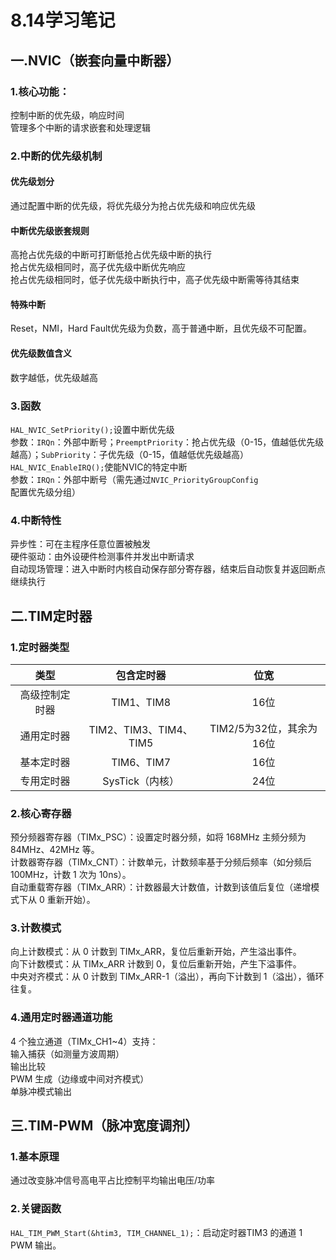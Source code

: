 # 8.14学习笔记  
## 一.NVIC（嵌套向量中断器）  
### 1.核心功能：  
控制中断的优先级，响应时间  
管理多个中断的请求嵌套和处理逻辑  
### 2.中断的优先级机制  
#### 优先级划分  
通过配置中断的优先级，将优先级分为抢占优先级和响应优先级  
#### 中断优先级嵌套规则  
高抢占优先级的中断可打断低抢占优先级中断的执行  
抢占优先级相同时，高子优先级中断优先响应  
抢占优先级相同时，低子优先级中断执行中，高子优先级中断需等待其结束  
#### 特殊中断  
Reset，NMI，Hard Fault优先级为负数，高于普通中断，且优先级不可配置。  
#### 优先级数值含义  
数字越低，优先级越高  
### 3.函数  
`HAL_NVIC_SetPriority();`设置中断优先级  
参数：`IRQn`：外部中断号；`PreemptPriority`：抢占优先级（0-15，值越低优先级越高）；`SubPriority`：子优先级（0-15，值越低优先级越高）  
`HAL_NVIC_EnableIRQ();`使能NVIC的特定中断  
参数：`IRQn`：外部中断号（需先通过`NVIC_PriorityGroupConfig`配置优先级分组）  
### 4.中断特性  
异步性：可在主程序任意位置被触发  
硬件驱动：由外设硬件检测事件并发出中断请求  
自动现场管理：进入中断时内核自动保存部分寄存器，结束后自动恢复并返回断点继续执行  
## 二.TIM定时器  
### 1.定时器类型  
|类型|包含定时器|位宽|  
|:--------:|:--------:|:--------:|  
|高级控制定时器|TIM1、TIM8|16位|  
|通用定时器|TIM2、TIM3、TIM4、TIM5|TIM2/5为32位，其余为16位|  
|基本定时器|TIM6、TIM7|16位|  
|专用定时器|SysTick（内核）|24位|  
### 2.核心寄存器  
预分频器寄存器（TIMx_PSC）：设置定时器分频，如将 168MHz 主频分频为 84MHz、42MHz 等。  
计数器寄存器（TIMx_CNT）：计数单元，计数频率基于分频后频率（如分频后 100MHz，计数 1 次为 10ns）。  
自动重载寄存器（TIMx_ARR）：计数器最大计数值，计数到该值后复位（递增模式下从 0 重新开始）。  
### 3.计数模式  
向上计数模式：从 0 计数到 TIMx_ARR，复位后重新开始，产生溢出事件。  
向下计数模式：从 TIMx_ARR 计数到 0，复位后重新开始，产生下溢事件。  
中央对齐模式：从 0 计数到 TIMx_ARR-1（溢出），再向下计数到 1（溢出），循环往复。  
### 4.通用定时器通道功能  
4 个独立通道（TIMx_CH1~4）支持：  
输入捕获（如测量方波周期）  
输出比较  
PWM 生成（边缘或中间对齐模式）  
单脉冲模式输出  
## 三.TIM-PWM（脉冲宽度调剂）  
### 1.基本原理  
通过改变脉冲信号高电平占比控制平均输出电压/功率  
### 2.关键函数  
`HAL_TIM_PWM_Start(&htim3, TIM_CHANNEL_1);`：启动定时器TIM3 的通道 1 PWM 输出。